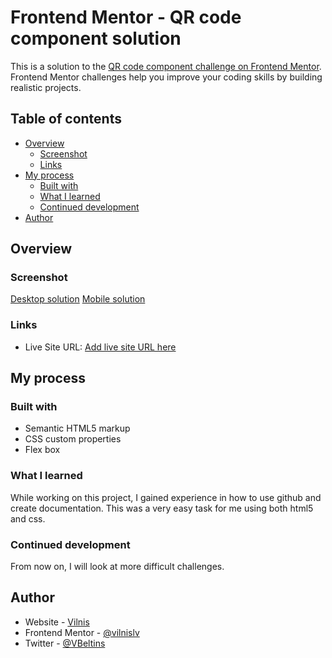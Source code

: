 # Frontend Mentor - QR code component solution

This is a solution to the [QR code component challenge on Frontend Mentor](https://www.frontendmentor.io/challenges/qr-code-component-iux_sIO_H). Frontend Mentor challenges help you improve your coding skills by building realistic projects. 

## Table of contents

- [Overview](#overview)
  - [Screenshot](#screenshot)
  - [Links](#links)
- [My process](#my-process)
  - [Built with](#built-with)
  - [What I learned](#what-i-learned)
  - [Continued development](#continued-development)
- [Author](#author)


## Overview

### Screenshot

[Desktop solution](./qr-code_desktop.jpg)
[Mobile solution](./qr-code_mob.jpg)


### Links

- Live Site URL: [Add live site URL here](https://vilnislv.github.io/fem-qr-code/)

## My process

### Built with

- Semantic HTML5 markup
- CSS custom properties
- Flex box


### What I learned

While working on this project, I gained experience in how to use github and create documentation. This was a very easy task for me using both html5 and css.


### Continued development

From now on, I will look at more difficult challenges.


## Author

- Website - [Vilnis](http://www.vilnislv.com)
- Frontend Mentor - [@vilnislv](https://www.frontendmentor.io/profile/@vilnislv)
- Twitter - [@VBeltins](https://www.twitter.com/@VBeltins)




